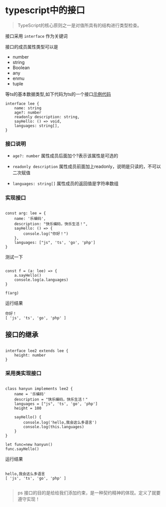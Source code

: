 # typescript中的接口

> TypeScript的核心原则之一是对值所具有的结构进行类型检查。

接口采用 `interface` 作为关键词

接口的成员属性类型可以是

* number
* string
* Boolean
* any
* enmu
* tuple

等ts的基本数据类型,如下代码为ts的一个接口[示例代码](../ts/interface.ts)

```
interface lee {
    name: string
    age?: number
    readonly description: string,
    sayHello: () => void,
    languages: string[],
}

```

### 接口说明

* ` age?: number ` 属性成员后面加个?表示该属性是可选的

* ` readonly description ` 属性成员前面加上readonly，说明是只读的，不可以二次赋值

* ` languages: string[] ` 属性成员的返回值是字符串数组


### 实现接口

```

const arg: lee = {
    name: '乐编码',
    description: "快乐编码，快乐生活！",
    sayHello: () => {
        console.log("你好！")
    },
    languages: ["js", 'ts', 'go', 'php']
}

```

测试一下

```

const f = (a: lee) => {
    a.sayHello()
    console.log(a.languages)
}

f(arg)

```

运行结果

```
你好！
[ 'js', 'ts', 'go', 'php' ]

```

## 接口的继承

```

interface lee2 extends lee {
    height: number
}

```
### 采用类实现接口

```

class hanyun implements lee2 {
    name = '乐编码'
    description = "快乐编码，快乐生活！"
    languages = ["js", 'ts', 'go', 'php']
    height = 100

    sayHello() {
        console.log('hello,我会这么多语言')
        console.log(this.languages)
    }
}

let func=new hanyun()
func.sayHello()

```

运行结果

```

hello,我会这么多语言
[ 'js', 'ts', 'go', 'php' ]


```

> ps 接口的目的是给给我们添加约束，是一种契约精神的体现。定义了就要遵守实现！

